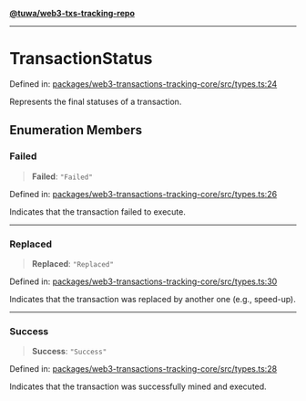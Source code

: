 [**@tuwa/web3-txs-tracking-repo**](../../../README.md)

***

# TransactionStatus

Defined in: [packages/web3-transactions-tracking-core/src/types.ts:24](https://github.com/TuwaIO/web3-transactions-tracking/blob/b15830caeb9f515b3d96db7ae5c355861a7c93a1/packages/web3-transactions-tracking-core/src/types.ts#L24)

Represents the final statuses of a transaction.

## Enumeration Members

### Failed

> **Failed**: `"Failed"`

Defined in: [packages/web3-transactions-tracking-core/src/types.ts:26](https://github.com/TuwaIO/web3-transactions-tracking/blob/b15830caeb9f515b3d96db7ae5c355861a7c93a1/packages/web3-transactions-tracking-core/src/types.ts#L26)

Indicates that the transaction failed to execute.

***

### Replaced

> **Replaced**: `"Replaced"`

Defined in: [packages/web3-transactions-tracking-core/src/types.ts:30](https://github.com/TuwaIO/web3-transactions-tracking/blob/b15830caeb9f515b3d96db7ae5c355861a7c93a1/packages/web3-transactions-tracking-core/src/types.ts#L30)

Indicates that the transaction was replaced by another one (e.g., speed-up).

***

### Success

> **Success**: `"Success"`

Defined in: [packages/web3-transactions-tracking-core/src/types.ts:28](https://github.com/TuwaIO/web3-transactions-tracking/blob/b15830caeb9f515b3d96db7ae5c355861a7c93a1/packages/web3-transactions-tracking-core/src/types.ts#L28)

Indicates that the transaction was successfully mined and executed.
